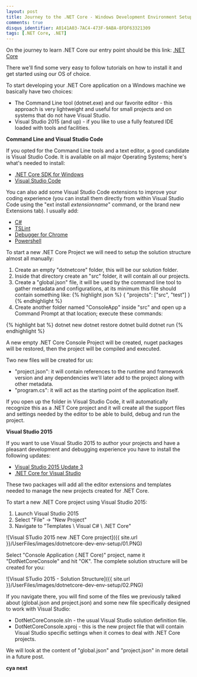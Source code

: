 ```yaml
---
layout: post
title: Journey to the .NET Core - Windows Development Environment Setup
comments: true
disqus_identifier: A0141A03-7AC4-473F-9ABA-8FDF63321309
tags: [.NET Core, .NET]
---
```


On the journey to learn .NET Core our entry point should be this link:
[.NET Core](https://dotnet.github.io/)

There we'll find some very easy to follow tutorials on how to install it and get started using our OS of choice.

To start developing your .NET Core application on a Windows machine we basically have two choices:

- The Command Line tool (dotnet.exe) and our favorite editor - this approach is very lightweight and useful for small projects and on systems that do not have Visual Studio.
- Visual Studio 2015 (and up) - if you like to use a fully featured IDE loaded with tools and facilities.

__Command Line and Visual Studio Code__

If you opted for the Command Line tools and a text editor, a good candidate is Visual Studio Code. It is available on all major Operating Systems; here's what's needed to install:

- [.NET Core SDK for Windows](https://go.microsoft.com/fwlink/?LinkID=809122)
- [Visual Studio Code](https://code.visualstudio.com/)

You can also add some Visual Studio Code extensions to improve your coding experience (you can install them directly from within Visual Studio Code using the "ext install _extensionname_" command, or the brand new Extensions tab). I usually add:

- [C#](https://marketplace.visualstudio.com/items?itemName=ms-vscode.csharp)
- [TSLint](https://marketplace.visualstudio.com/items?itemName=eg2.tslint)
- [Debugger for Chrome](https://marketplace.visualstudio.com/items?itemName=msjsdiag.debugger-for-chrome)
- [Powershell](https://marketplace.visualstudio.com/items?itemName=ms-vscode.PowerShell) 

To start a new .NET Core Project we will need to setup the solution structure almost all manually:

1. Create an empty "dotnetcore" folder, this will be our solution folder.
2. Inside that directory create an "src" folder, it will contain all our projects.
3. Create a "global.json" file, it will be used by the command line tool to gather metadata and configurations, at its minimum this file should contain something like:
    {% highlight json %}
{ 
    "projects": ["src", "test"]
}
{% endhighlight %}
4. Create another folder named "ConsoleApp" inside "src" and open up a Command Prompt at that location; execute these commands:

{% highlight bat %}
dotnet new
dotnet restore
dotnet build
dotnet run
{% endhighlight %}

A new empty .NET Core Console Project will be created, nuget packages will be restored, then the project will be compiled and executed. 

Two new files will be created for us:

- "project.json": it will contain references to the runtime and framework version and any dependencies we'll later add to the project along with other metadata.
- "program.cs": it will act as the starting point of the application itself.

If you open up the folder in Visual Studio Code, it will automatically recognize this as a .NET Core project and it will create all the support files and settings needed by the editor to be able to build, debug and run the project. 

__Visual Studio 2015__

If you want to use Visual Studio 2015 to author your projects and have a pleasant development and debugging experience you have to install the following updates:

- [Visual Studio 2015 Update 3](https://www.visualstudio.com/news/releasenotes/vs2015-update3-vs)
- [.NET Core for Visual Studio](https://go.microsoft.com/fwlink/?LinkId=817245)

These two packages will add all the editor extensions and templates needed to manage the new projects created for .NET Core.

To start a new .NET Core project using Visual Studio 2015:

1. Launch Visual Studio 2015
2. Select "File" -> "New Project"
3. Navigate to "Templates \ Visual C# \ .NET Core"

![Visual STudio 2015 new .NET Core project]({{ site.url }}/UserFiles/images/dotnetcore-dev-env-setup/01.PNG)

Select "Console Application (.NET Core)" project, name it "DotNetCoreConsole" and hit "OK".
The complete solution structure will be created for you:

![Visual STudio 2015 - Solution Structure]({{ site.url }}/UserFiles/images/dotnetcore-dev-env-setup/02.PNG)

If you navigate there, you will find some of the files we previously talked about (global.json and project.json) and some new file specifically designed to work with Visual Studio:

- DotNetCoreConsole.sln - the usual Visual Studio solution definition file.
- DotNetCoreConsole.xproj - this is the new project file that will contain Visual Studio specific settings when it comes to deal with .NET Core projects.

We will look at the content of "global.json" and "project.json" in more detail in a future post.

__cya next__